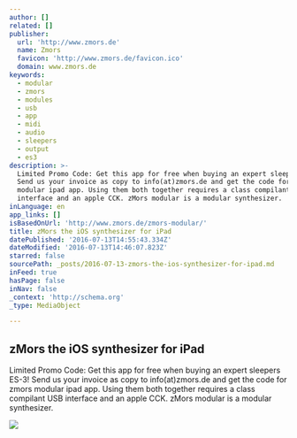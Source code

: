 ```yaml
---
author: []
related: []
publisher:
  url: 'http://www.zmors.de'
  name: Zmors
  favicon: 'http://www.zmors.de/favicon.ico'
  domain: www.zmors.de
keywords:
  - modular
  - zmors
  - modules
  - usb
  - app
  - midi
  - audio
  - sleepers
  - output
  - es3
description: >-
  Limited Promo Code: Get this app for free when buying an expert sleepers ES-3!
  Send us your invoice as copy to info(at)zmors.de and get the code for zmors
  modular ipad app. Using them both together requires a class compilant USB
  interface and an apple CCK. zMors modular is a modular synthesizer.
inLanguage: en
app_links: []
isBasedOnUrl: 'http://www.zmors.de/zmors-modular/'
title: zMors the iOS synthesizer for iPad
datePublished: '2016-07-13T14:55:43.334Z'
dateModified: '2016-07-13T14:46:07.823Z'
starred: false
sourcePath: _posts/2016-07-13-zmors-the-ios-synthesizer-for-ipad.md
inFeed: true
hasPage: false
inNav: false
_context: 'http://schema.org'
_type: MediaObject

---
```

<article style=""><h1>zMors the iOS synthesizer for iPad</h1><p>Limited Promo Code: Get this app for free when buying an expert sleepers ES-3! Send us your invoice as copy to info(at)zmors.de and get the code for zmors modular ipad app. Using them both together requires a class compilant USB interface and an apple CCK. zMors modular is a modular synthesizer.</p><img src="http://www.zmors.de/wp-content/uploads/2014/10/zMors_bg_01-150x150.png" /></article>